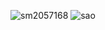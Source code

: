 ![sm2057168](https://github.com/SnO2WMaN/SnO2WMaN/assets/15155608/dc0b403a-e375-4372-9ce2-c242cd287f36)
![sao](https://github.com/SnO2WMaN/SnO2WMaN/assets/15155608/28b0a4ce-dcaa-4a17-acf5-ed5f6d9401b8)

